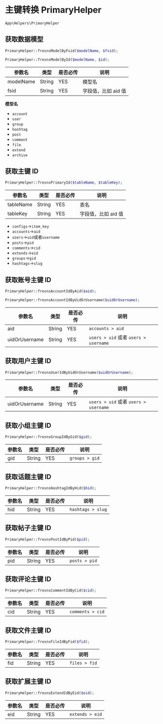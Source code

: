# 主键转换 PrimaryHelper

`App\Helpers\PrimaryHelper`

## 获取数据模型

```php
PrimaryHelper::fresnsModelByFsid($modelName, $fsid);

PrimaryHelper::fresnsModelById($modelName, $id);
```
| 参数名 | 类型 | 是否必传 | 说明 |
| --- | --- | --- | --- |
| modelName | String | YES | 模型名 |
| fsid | String | YES | 字段值，比如 aid 值 |

**模型名**

- `account`
- `user`
- `group`
- `hashtag`
- `post`
- `comment`
- `file`
- `extend`
- `archive`

## 获取主键 ID

```php
PrimaryHelper::fresnsPrimaryId($tableName, $tableKey);
```
| 参数名 | 类型 | 是否必传 | 说明 |
| --- | --- | --- | --- |
| tableName | String | YES | 表名 |
| tableKey | String | YES | 字段值，比如 aid 值 |

- `configs`->`item_key`
- `accounts`->`aid`
- `users`->`uid`或者`username`
- `posts`->`pid`
- `comments`->`cid`
- `extends`->`eid`
- `groups`->`gid`
- `hashtags`->`slug`

## 获取账号主键 ID

```php
PrimaryHelper::fresnsAccountIdByAid($aid);

PrimaryHelper::fresnsAccountIdByUidOrUsername($uidOrUsername);
```
| 参数名 | 类型 | 是否必传 | 说明 |
| --- | --- | --- | --- |
| aid | String | YES | `accounts > aid` |
| uidOrUsername | String | YES | `users > uid` 或者 `users > username` |

## 获取用户主键 ID

```php
PrimaryHelper::fresnsUserIdByUidOrUsername($uidOrUsername);
```
| 参数名 | 类型 | 是否必传 | 说明 |
| --- | --- | --- | --- |
| uidOrUsername | String | YES | `users > uid` 或者 `users > username` |

## 获取小组主键 ID

```php
PrimaryHelper::fresnsGroupIdByGid($gid);
```
| 参数名 | 类型 | 是否必传 | 说明 |
| --- | --- | --- | --- |
| gid | String | YES | `groups > gid` |

## 获取话题主键 ID

```php
PrimaryHelper::fresnsHashtagIdByHid($hid);
```
| 参数名 | 类型 | 是否必传 | 说明 |
| --- | --- | --- | --- |
| hid | String | YES | `hashtags > slug` |

## 获取帖子主键 ID

```php
PrimaryHelper::fresnsPostIdByPid($pid);
```
| 参数名 | 类型 | 是否必传 | 说明 |
| --- | --- | --- | --- |
| pid | String | YES | `posts > pid` |

## 获取评论主键 ID

```php
PrimaryHelper::fresnsCommentIdByCid($cid);
```
| 参数名 | 类型 | 是否必传 | 说明 |
| --- | --- | --- | --- |
| cid | String | YES | `comments > cid` |

## 获取文件主键 ID

```php
PrimaryHelper::fresnsFileIdByFid($fid);
```
| 参数名 | 类型 | 是否必传 | 说明 |
| --- | --- | --- | --- |
| fid | String | YES | `files > fid` |

## 获取扩展主键 ID

```php
PrimaryHelper::fresnsExtendIdByEid($eid);
```
| 参数名 | 类型 | 是否必传 | 说明 |
| --- | --- | --- | --- |
| eid | String | YES | `extends > eid` |

